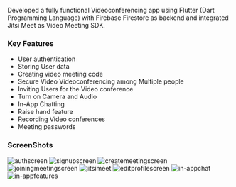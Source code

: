  Developed a fully functional Videoconferencing app using Flutter (Dart Programming Language) with Firebase Firestore as backend and integrated Jitsi Meet as Video Meeting SDK.
### Key Features
* User authentication
* Storing User data
* Creating video meeting code
* Secure Video Videoconferencing among Multiple people
* Inviting Users for the Video conference
* Turn on Camera and Audio
* In-App Chatting
* Raise hand feature
* Recording Video conferences
* Meeting passwords
### ScreenShots
![authscreen](https://user-images.githubusercontent.com/63923316/125352622-21104c00-e37f-11eb-9201-82bc10d0e2a1.jpeg)
![signupscreen](https://user-images.githubusercontent.com/63923316/125352750-47ce8280-e37f-11eb-81ac-a796503058e2.jpeg)
![createmeetingscreen](https://user-images.githubusercontent.com/63923316/125352730-44d39200-e37f-11eb-8c46-6993722ae618.jpeg)
![joiningmeetingscreen](https://user-images.githubusercontent.com/63923316/125352746-47ce8280-e37f-11eb-967f-e5e5435d1503.jpeg)
![jitsimeet](https://user-images.githubusercontent.com/63923316/125352742-4735ec00-e37f-11eb-9260-b4c33f8210d9.jpeg)
![editprofilescreen](https://user-images.githubusercontent.com/63923316/125352735-4604bf00-e37f-11eb-9255-47406b884a3f.jpeg)
![in-appchat](https://user-images.githubusercontent.com/63923316/125352737-469d5580-e37f-11eb-99e0-a22ff189a388.jpeg)
![in-appfeatures](https://user-images.githubusercontent.com/63923316/125352738-469d5580-e37f-11eb-979d-71a101c81879.jpeg)



